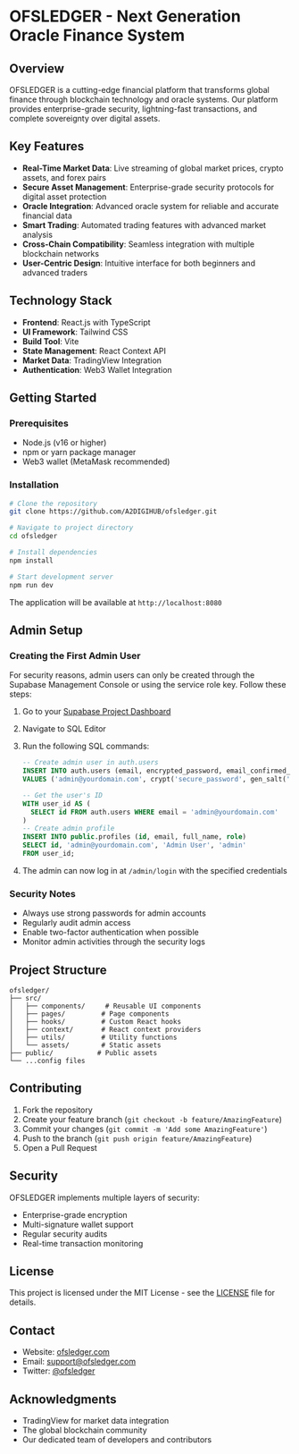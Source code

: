# OFSLEDGER - Next Generation Oracle Finance System

## Overview

OFSLEDGER is a cutting-edge financial platform that transforms global finance through blockchain technology and oracle systems. Our platform provides enterprise-grade security, lightning-fast transactions, and complete sovereignty over digital assets.

## Key Features

- **Real-Time Market Data**: Live streaming of global market prices, crypto assets, and forex pairs
- **Secure Asset Management**: Enterprise-grade security protocols for digital asset protection
- **Oracle Integration**: Advanced oracle system for reliable and accurate financial data
- **Smart Trading**: Automated trading features with advanced market analysis
- **Cross-Chain Compatibility**: Seamless integration with multiple blockchain networks
- **User-Centric Design**: Intuitive interface for both beginners and advanced traders

## Technology Stack

- **Frontend**: React.js with TypeScript
- **UI Framework**: Tailwind CSS
- **Build Tool**: Vite
- **State Management**: React Context API
- **Market Data**: TradingView Integration
- **Authentication**: Web3 Wallet Integration

## Getting Started

### Prerequisites

- Node.js (v16 or higher)
- npm or yarn package manager
- Web3 wallet (MetaMask recommended)

### Installation

```bash
# Clone the repository
git clone https://github.com/A2DIGIHUB/ofsledger.git

# Navigate to project directory
cd ofsledger

# Install dependencies
npm install

# Start development server
npm run dev
```

The application will be available at `http://localhost:8080`

## Admin Setup

### Creating the First Admin User

For security reasons, admin users can only be created through the Supabase Management Console or using the service role key. Follow these steps:

1. Go to your [Supabase Project Dashboard](https://app.supabase.com)
2. Navigate to SQL Editor
3. Run the following SQL commands:
   ```sql
   -- Create admin user in auth.users
   INSERT INTO auth.users (email, encrypted_password, email_confirmed_at)
   VALUES ('admin@yourdomain.com', crypt('secure_password', gen_salt('bf')), now());

   -- Get the user's ID
   WITH user_id AS (
     SELECT id FROM auth.users WHERE email = 'admin@yourdomain.com'
   )
   -- Create admin profile
   INSERT INTO public.profiles (id, email, full_name, role)
   SELECT id, 'admin@yourdomain.com', 'Admin User', 'admin'
   FROM user_id;
   ```

4. The admin can now log in at `/admin/login` with the specified credentials

### Security Notes

- Always use strong passwords for admin accounts
- Regularly audit admin access
- Enable two-factor authentication when possible
- Monitor admin activities through the security logs

## Project Structure

```
ofsledger/
├── src/
│   ├── components/     # Reusable UI components
│   ├── pages/         # Page components
│   ├── hooks/         # Custom React hooks
│   ├── context/       # React context providers
│   ├── utils/         # Utility functions
│   └── assets/        # Static assets
├── public/           # Public assets
└── ...config files
```

## Contributing

1. Fork the repository
2. Create your feature branch (`git checkout -b feature/AmazingFeature`)
3. Commit your changes (`git commit -m 'Add some AmazingFeature'`)
4. Push to the branch (`git push origin feature/AmazingFeature`)
5. Open a Pull Request

## Security

OFSLEDGER implements multiple layers of security:
- Enterprise-grade encryption
- Multi-signature wallet support
- Regular security audits
- Real-time transaction monitoring

## License

This project is licensed under the MIT License - see the [LICENSE](LICENSE) file for details.

## Contact

- Website: [ofsledger.com](https://ofsledger.com)
- Email: support@ofsledger.com
- Twitter: [@ofsledger](https://twitter.com/ofsledger)

## Acknowledgments

- TradingView for market data integration
- The global blockchain community
- Our dedicated team of developers and contributors
